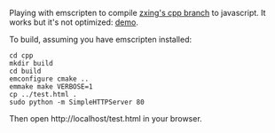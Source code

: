 Playing with emscripten to compile [zxing's cpp branch](https://github.com/zxing/zxing/tree/00f634024ceeee591f54e6984ea7dd666fab22ae/cpp) to javascript. It works but it's not optimized: [demo](https://fta2012.github.io/zxing-emscripten/).

To build, assuming you have emscripten installed:

```
cd cpp
mkdir build
cd build
emconfigure cmake ..
emmake make VERBOSE=1
cp ../test.html .
sudo python -m SimpleHTTPServer 80
```

Then open http://localhost/test.html in your browser.
